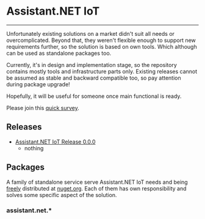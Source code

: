 # Assistant.NET IoT

* * * * * * * * * * * * * *
Unfortunately existing solutions on a market didn't suit all needs or overcomplicated.
Beyond that, they weren't flexible enough to support new requirements further, so the solution is based on own tools.
Which although can be used as standalone packages too.

Currently, it's in design and implementation stage, so the repository contains mostly tools and infrastructure parts only.
Existing releases cannot be assumed as stable and backward compatible too, so pay attention during package upgrade!

Hopefully, it will be useful for someone once main functional is ready.

Please join this [quick survey](https://forms.gle/eB3sN5Mw76WMpT6w5).

## Releases

- [Assistant.NET IoT Release 0.0.0](https://github.com/iotbusters/assistant.net.iot/releases/tag/0.0.0)
  - nothing

## Packages

A family of standalone service serve Assistant.NET IoT needs and being [freely](license) distributed
at [nuget.org](https://nuget.org). Each of them has own responsibility and solves some specific aspect of the solution.

### assistant.net.*
